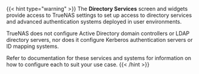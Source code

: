 &NewLine;

{{< hint type="warning" >}}
The **Directory Services** screen and widgets provide access to TrueNAS settings to set up access to directory services and advanced authentication systems deployed in user environments.

TrueNAS does not configure Active Directory domain controllers or LDAP directory servers, nor does it configure Kerberos authentication servers or ID mapping systems.

Refer to documentation for these services and systems for information on how to configure each to suit your use case.
{{< /hint >}}

